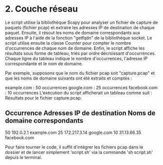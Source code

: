 # 2. Couche réseau

Le script utilise la bibliothèque Scapy pour analyser un fichier de capture de paquets (fichier pcap) et extraire les adresses IP de destination de chaque paquet. Ensuite, il résout les noms de domaine correspondants aux adresses IP à l'aide de la fonction "getfqdn" de la bibliothèque socket. Le script utilise ensuite la classe Counter pour compter le nombre d'occurrences de chaque nom de domaine. Enfin, le script affiche les résultats sous forme de tableau, triés par ordre décroissant d'occurrences. Chaque ligne du tableau indique le nombre d'occurrences, l'adresse IP correspondante et le nom de domaine.

Par exemple, supposons que le nom du fichier pcap soit "capture.pcap" et que les noms de domaine suivants ont été extraits et comptés :

example.com : 50 occurrences
google.com : 25 occurrences
facebook.com : 10 occurrences
L'exécution du script afficherait un tableau comme suit :
Résultats pour le fichier capture.pcap:

Occurrence	Adresses IP de destination			Noms de domaine correspondants
----------------------------------------------------------------------------------------------------
50		192.0.2.1                            		example.com
25		172.217.3.14                          		google.com
10		31.13.66.35                           		facebook.com

Pour faire tourner le code, il suffit d'intégrer les fichiers pcap dans le dossier et de lancer simplement 'script.sh' via la commande 'sh script.sh' depuis le terminal.
